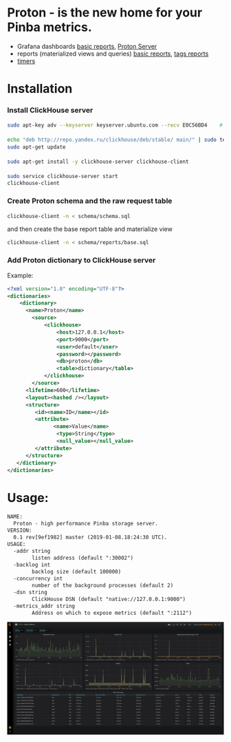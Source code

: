 # Proton - is the new home for your Pinba metrics.

-  Grafana dashboards [basic reports](examples/grafana/report.json), [Proton Server](examples/grafana/proton-server.json)
-  reports (materialized views and queries) [basic reports](examples/reports/basic.md), [tags reports](examples/reports/tags.md)
-  [timers](https://github.com/tony2001/pinba_engine/wiki/PHP-extension#pinba_timer_start)

# Installation

### Install ClickHouse server

```sh
sudo apt-key adv --keyserver keyserver.ubuntu.com --recv E0C56BD4    # optional

echo "deb http://repo.yandex.ru/clickhouse/deb/stable/ main/" | sudo tee /etc/apt/sources.list.d/clickhouse.list
sudo apt-get update

sudo apt-get install -y clickhouse-server clickhouse-client

sudo service clickhouse-server start
clickhouse-client
```

### Create Proton schema and the raw request table

```sh
clickhouse-client -n < schema/schema.sql
```

and then create the base report table and materialize view

```sh
clickhouse-client -n < schema/reports/base.sql
```

### Add Proton dictionary to ClickHouse server

Example:

```xml
<?xml version="1.0" encoding="UTF-8"?>
<dictionaries>
    <dictionary>
      <name>Proton</name>
        <source>
            <clickhouse>
                <host>127.0.0.1</host>
                <port>9000</port>
                <user>default</user>
                <password></password>
                <db>proton</db>
                <table>dictionary</table>
            </clickhouse>
        </source>
      <lifetime>600</lifetime>
      <layout><hashed /></layout>
      <structure>
         <id><name>ID</name></id>
         <attribute>
               <name>Value</name>
                <type>String</type>
                <null_value></null_value>
         </attribute>
      </structure>
   </dictionary>
</dictionaries>
```

# Usage:

```
NAME:
  Proton - high performance Pinba storage server.
VERSION:
  0.1 rev[9ef1982] master (2019-01-08.18:24:30 UTC).
USAGE:
  -addr string
        listen address (default ":30002")
  -backlog int
        backlog size (default 100000)
  -concurrency int
        number of the background processes (default 2)
  -dsn string
        ClickHouse DSN (default "native://127.0.0.1:9000")
  -metrics_addr string
        Address on which to expose metrics (default ":2112")
```

![Grafana basic reports](/assets/grafana-basic-reports.png)
